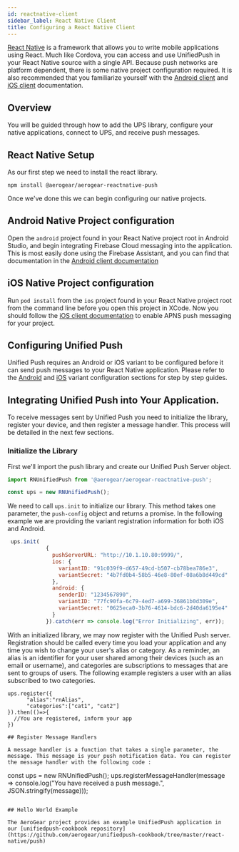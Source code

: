 ```yaml
---
id: reactnative-client
sidebar_label: React Native Client
title: Configuring a React Native Client
---
```

[React Native](reactnative.dev) is a framework that allows you to write mobile applications using React. Much like Cordova, you can access and use UnifiedPush in your React Native source with a single API. Because push networks are platform dependent, there is some native project configuration required. It is also recommended that you familiarize yourself with the [Android client](./android-client) and [iOS client](./ios-client) documentation.

## Overview
You will be guided through how to add the UPS library, configure your native applications, connect to UPS, and receive push messages. 

## React Native Setup
As our first step we need to install the react library.

```npm install @aerogear/aerogear-reactnative-push```

Once we've done this we can begin configuring our native projects. 

## Android Native Project configuration

Open the `android` project found in your React Native project root in Android Studio, and begin integrating Firebase Cloud messaging into the application. This is most easily done using the Firebase Assistant, and you can find that documentation in the [Android client documentation](./android-client)


## iOS Native Project configuration

Run `pod install` from the `ios` project found in your React Native project root from the command line before you open this project in XCode. Now you should follow the [iOS client documentation](./ios-client) to enable APNS push messaging for your project.

## Configuring Unified Push

Unified Push requires an Android or iOS variant to be configured before it can send push messages to your React Native application. Please refer to the [Android](../variants/android) and [iOS](../variants/ios) variant configuration sections for step by step guides.

## Integrating Unified Push into Your Application.

To receive messages sent by Unified Push you need to initialize the library, register your device, and then register a message handler. This process will be detailed in the next few sections.

### Initialize the Library

First we'll import the push library and create our Unified Push Server object.

```javascript
import RNUnifiedPush from '@aerogear/aerogear-reactnative-push';

const ups = new RNUnifiedPush();
```

We need to call `ups.init` to initialize our library. This method takes one parameter, the `push-config` object and returns a promise. In the following example we are providing the variant registration information for both iOS and Android. 
```javascript
 ups.init(
            { 
              pushServerURL: "http://10.1.10.80:9999/",
              ios: {
                variantID: "91c039f9-d657-49cd-b507-cb78bea786e3",
                variantSecret: "4b7fd0b4-58b5-46e8-80ef-08a6b8d449cd"
              }, 
              android: {
                senderID: "1234567890",
                variantID: "77fc90fa-6c79-4ed7-a699-36861b0d309e",
                variantSecret: "0625eca0-3b76-4614-bdc6-2d40da6195e4"
              }
            }).catch(err => console.log("Error Initializing", err));
```

With an initialized library, we may now register with the Unified Push server. Registration should be called every time you load your application and any time you wish to change your user's alias or category. As a reminder, an alias is an identifier for your user shared among their devices (such as an email or username), and categories are subscriptions to messages that are sent to groups of users. The following example registers a user with an alias subscribed to two categories.

```
ups.register({
      "alias":"rnAlias",
      "categories":["cat1", "cat2"]
}).then(()=>{
  //You are registered, inform your app
})

## Register Message Handlers

A message handler is a function that takes a single parameter, the message. This message is your push notification data. You can register the message handler with the following code : 

```
const ups = new RNUnifiedPush();
ups.registerMessageHandler(message => console.log("You have received a push message.",  JSON.stringify(message)));
```

## Hello World Example

The AeroGear project provides an example UnifiedPush application in our [unifiedpush-cookbook repository](https://github.com/aerogear/unifiedpush-cookbook/tree/master/react-native/push)

